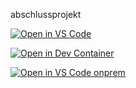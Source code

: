 abschlussprojekt

[![Open in VS Code](https://img.shields.io/badge/Open%20in-VS%20Code-blue?logo=visual-studio-code)](https://github.dev/BulliBrick/abschlussprojekt)

[![Open in Dev Container](https://img.shields.io/badge/Open%20in-Dev%20Container-blue?logo=docker)](https://github.dev/BulliBrick/abschlussprojekt?code=abschlussarbeit)

[![Open in VS Code onprem](https://img.shields.io/badge/Open%20in-VS%20Code%20OnPrem-blue?logo=visual-studio-code)](vscode://dev-container?url=https://github.dev/BulliBrick/abschlussprojekt)